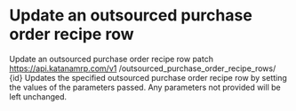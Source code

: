 # Update an outsourced purchase order recipe row

Update an outsourced purchase order recipe row patch https://api.katanamrp.com/v1
/outsourced_purchase_order_recipe_rows/ {id} Updates the specified outsourced purchase
order recipe row by setting the values of the parameters passed. Any parameters not
provided will be left unchanged.
